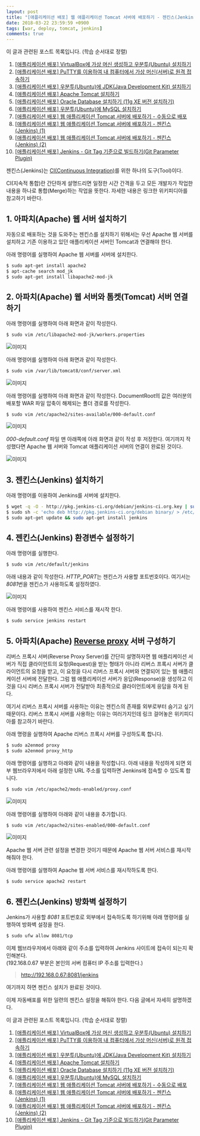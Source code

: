 ```yaml
---
layout: post
title: "[애플리케이션 배포] 웹 애플리케이션 Tomcat 서버에 배포하기 - 젠킨스(Jenkins) (1)"
date: 2018-03-22 23:59:59 +0900
tags: [war, deploy, tomcat, jenkins]
comments: true
---
```

이 글과 관련된 포스트 목록입니다. (학습 순서대로 정렬)
1. [[애플리케이션 배포] VirtualBox에 가상 머신 생성하고 우분투(Ubuntu) 설치하기](https://blog.tophoon.com/2018/03/10/setup-ubuntu-to-virtualbox.html)
2. [[애플리케이션 배포] PuTTY를 이용하여 내 컴퓨터에서 가상 머신(서버)로 원격 접속하기](https://blog.tophoon.com/2018/03/11/connecting-local-remote-using-putty.html)
3. [[애플리케이션 배포] 우분투(Ubuntu)에 JDK(Java Development Kit) 설치하기](https://blog.tophoon.com/2018/03/12/setup-jdk-to-ubuntu.html)
4. [[애플리케이션 배포] Apache Tomcat 설치하기](https://blog.tophoon.com/2018/03/13/setup-tomcat-to-ubuntu.html)
5. [[애플리케이션 배포] Oracle Database 설치하기 (11g XE 버전 설치하기)](https://blog.tophoon.com/2018/03/14/setup-oracle-to-ubuntu.html)
6. [[애플리케이션 배포] 우분투(Ubuntu)에 MySQL 설치하기](https://blog.tophoon.com/2018/03/20/setup-mysql-to-ubuntu.html)
7. [[애플리케이션 배포] 웹 애플리케이션 Tomcat 서버에 배포하기 - 수동으로 배포](https://blog.tophoon.com/2018/03/21/deploy-war-to-tomcat-manually.html)
8. [[애플리케이션 배포] 웹 애플리케이션 Tomcat 서버에 배포하기 - 젠킨스(Jenkins) (1)](https://blog.tophoon.com/2018/03/22/deploy-war-to-tomcat-jenkins.html)
9. [[애플리케이션 배포] 웹 애플리케이션 Tomcat 서버에 배포하기 - 젠킨스(Jenkins) (2)](https://blog.tophoon.com/2018/03/23/deploy-war-to-tomcat-jenkins.html)
10. [[애플리케이션 배포] Jenkins - Git Tag 기준으로 빌드하기(Git Parameter Plugin)](https://blog.tophoon.com/2018/03/24/setup-git-parameter-plugin-to-jenkins.html)

젠킨스(Jenkins)는 [CI(Continuous Integration)](https://en.wikipedia.org/wiki/Continuous_integration)를 위한 하나의 도구(Tool)이다.


CI(지속적 통합)란 간단하게 설명드리면 일정한 시간 간격을 두고 모든 개발자가 작업한 내용을 하나로 통합(Merge)하는 작업을 뜻한다. 자세한 내용은 링크한 위키피디아를 참고하기 바란다.

## 1. 아파치(Apache) 웹 서버 설치하기
자동으로 배포하는 것을 도와주는 젠킨스를 설치하기 위해서는 우선 Apache 웹 서버를 설치하고 기존 이용하고 있던 애플리케이션 서버인 Tomcat과 연결해야 한다.

아래 명령어를 실행하여 Apache 웹 서버를 서버에 설치한다.
```sh
$ sudo apt-get install apache2
$ apt-cache search mod_jk
$ sudo apt-get install libapache2-mod-jk
```

## 2. 아파치(Apache) 웹 서버와 톰켓(Tomcat) 서버 연결하기
아래 명령어를 실행하여 아래 화면과 같이 작성한다.
```sh
$ sudo vim /etc/libapache2-mod-jk/workers.properties
```
![이미지](/files/deploy-war-to-tomcat-jenkins-01.png)

아래 명령어를 실행하여 아래 화면과 같이 작성한다.
```sh
$ sudo vim /var/lib/tomcat8/conf/server.xml
```
![이미지](/files/deploy-war-to-tomcat-jenkins-02.png)

아래 명령어를 실행하여 아래 화면과 같이 작성한다.
DocumentRoot의 값은 여러분의 배포할 WAR 파일 압축이 해제되는 폴더 경로를 작성한다.
```
$ sudo vim /etc/apache2/sites-available/000-default.conf
```
![이미지](/files/deploy-war-to-tomcat-jenkins-03.png)

*000-default.conf* 파일 맨 아래쪽에 아래 화면과 같이 작성 후 저장한다. 여기까지 작성했다면 Apache 웹 서버와 Tomcat 애플리케이션 서버의 연결이 완료된 것이다.

![이미지](/files/deploy-war-to-tomcat-jenkins-04.png)

## 3. 젠킨스(Jenkins) 설치하기
아래 명령어를 이용하여 Jenkins를 서버에 설치한다.
```sh
$ wget -q -O - http://pkg.jenkins-ci.org/debian/jenkins-ci.org.key | sudo apt-key add -
$ sudo sh -c 'echo deb http://pkg.jenkins-ci.org/debian binary/ > /etc/apt/sources.list.d/jenkins.list'
$ sudo apt-get update && sudo apt-get install jenkins
```

## 4. 젠킨스(Jenkins) 환경변수 설정하기
아래 명령어를 실행한다.
```sh
$ sudo vim /etc/default/jenkins
```

아래 내용과 같이 작성한다. *HTTP_PORT*는 젠킨스가 사용할 포트번호이다. 여기서는 *8081*번을 젠킨스가 사용하도록 설정하였다.

![이미지](/files/deploy-war-to-tomcat-jenkins-05.png)

아래 명령어를 사용하여 젠킨스 서비스를 재시작 한다.
```sh
$ sudo service jenkins restart
```
## 5. 아파치(Apache) [Reverse proxy](https://en.wikipedia.org/wiki/Reverse_proxy) 서버 구성하기
리버스 프록시 서버(Reverse Proxy Server)를 간단히 설명하자면 웹 애플리케이션 서버가 직접 클라이언트의 요청(Request)을 받는 형태가 아니라
리버스 프록시 서버가 클라이언트의 요청을 받고, 이 요청을 다시 리버스 프록시 서버와 연결되어 있는 웹 애플리케이션 서버에 전달한다.
그럼 웹 애플리케이션 서버가 응답(Response)을 생성하고 이것을 다시 리버스 프록시 서버가 전달받아 최종적으로 클라이언트에게 응답을 하게 된다.

여기서 리버스 프록시 서버를 사용하는 이유는 젠킨스의 존재를 외부로부터 숨기고 싶기 때문이다.
리버스 프록시 서버를 사용하는 이유는 여러가지인데 링크 걸어놓은 위키피디아를 참고하기 바란다.

아래 명령을 실행하여 Apache 리버스 프록시 서버를 구성하도록 합니다.
```sh
$ sudo a2enmod proxy
$ sudo a2enmod proxy_http
```

아래 명령어를 실행하고 아래와 같이 내용을 작성합니다.
아래 내용을 작성하게 되면 외부 웹브라우저에서 아래 설정한 URL 주소를 입력하면 Jenkins에 접속할 수 있도록 합니다.
```sh
$ sudo vim /etc/apache2/mods-enabled/proxy.conf
```
![이미지](/files/deploy-war-to-tomcat-jenkins-06.png)

아래 명령어를 실행하여 아래와 같이 내용을 추가합니다.
```sh
$ sudo vim /etc/apache2/sites-enabled/000-default.conf
```
![이미지](/files/deploy-war-to-tomcat-jenkins-07.png)

Apache 웹 서버 관련 설정을 변경한 것이기 때문에 Apache 웹 서버 서비스를 재시작해줘야 한다.

아래 명령어를 실행하여 Apache 웹 서버 서비스를 재시작하도록 한다.
```sh
$ sudo service apache2 restart
```

## 6. 젠킨스(Jenkins) 방화벽 설정하기
Jenkins가 사용할 *8081* 포트번호로 외부에서 접속하도록 하기위해 아래 명령어를 실행하여 방화벽 설정을 한다.
```sh
$ sudo ufw allow 8081/tcp
```

이제 웹브라우저에서 아래와 같이 주소를 입력하여 Jenkins 사이트에 접속이 되는지 확인해본다.<br/>
(192.168.0.67 부분은 본인의 서버 컴퓨터 IP 주소를 입력한다.)
> http://192.168.0.67:8081/jenkins

여기까지 하면 젠킨스 설치가 완료된 것이다.

이제 자동배포를 위한 일련의 젠킨스 설정을 해줘야 한다. 다음 글에서 자세히 설명하겠다.

이 글과 관련된 포스트 목록입니다. (학습 순서대로 정렬)
1. [[애플리케이션 배포] VirtualBox에 가상 머신 생성하고 우분투(Ubuntu) 설치하기](https://blog.tophoon.com/2018/03/10/setup-ubuntu-to-virtualbox.html)
2. [[애플리케이션 배포] PuTTY를 이용하여 내 컴퓨터에서 가상 머신(서버)로 원격 접속하기](https://blog.tophoon.com/2018/03/11/connecting-local-remote-using-putty.html)
3. [[애플리케이션 배포] 우분투(Ubuntu)에 JDK(Java Development Kit) 설치하기](https://blog.tophoon.com/2018/03/12/setup-jdk-to-ubuntu.html)
4. [[애플리케이션 배포] Apache Tomcat 설치하기](https://blog.tophoon.com/2018/03/13/setup-tomcat-to-ubuntu.html)
5. [[애플리케이션 배포] Oracle Database 설치하기 (11g XE 버전 설치하기)](https://blog.tophoon.com/2018/03/14/setup-oracle-to-ubuntu.html)
6. [[애플리케이션 배포] 우분투(Ubuntu)에 MySQL 설치하기](https://blog.tophoon.com/2018/03/20/setup-mysql-to-ubuntu.html)
7. [[애플리케이션 배포] 웹 애플리케이션 Tomcat 서버에 배포하기 - 수동으로 배포](https://blog.tophoon.com/2018/03/21/deploy-war-to-tomcat-manually.html)
8. [[애플리케이션 배포] 웹 애플리케이션 Tomcat 서버에 배포하기 - 젠킨스(Jenkins) (1)](https://blog.tophoon.com/2018/03/22/deploy-war-to-tomcat-jenkins.html)
9. [[애플리케이션 배포] 웹 애플리케이션 Tomcat 서버에 배포하기 - 젠킨스(Jenkins) (2)](https://blog.tophoon.com/2018/03/23/deploy-war-to-tomcat-jenkins.html)
10. [[애플리케이션 배포] Jenkins - Git Tag 기준으로 빌드하기(Git Parameter Plugin)](https://blog.tophoon.com/2018/03/24/setup-git-parameter-plugin-to-jenkins.html)